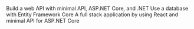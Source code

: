 Build a web API with minimal API, ASP.NET Core, and .NET
Use a database with Entity Framework Core
A full stack application by using React and minimal API for ASP.NET Core
